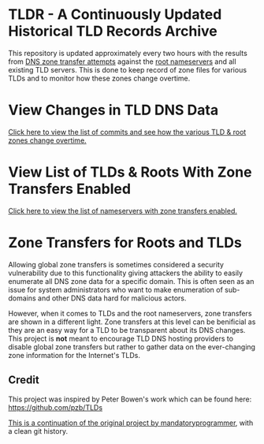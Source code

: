 # TLDR - A Continuously Updated Historical TLD Records Archive
This repository is updated approximately every two hours with the results from [DNS zone transfer attempts](https://en.wikipedia.org/wiki/DNS_zone_transfer) against the [root nameservers](https://en.wikipedia.org/wiki/Root_name_server) and all existing TLD servers. This is done to keep record of zone files for various TLDs and to monitor how these zones change overtime.

# View Changes in TLD DNS Data
[Click here to view the list of commits and see how the various TLD & root zones change overtime.](https://github.com/mandatoryprogrammer/TLDR/commits/master)

# View List of TLDs & Roots With Zone Transfers Enabled
[Click here to view the list of nameservers with zone transfers enabled.](https://github.com/mandatoryprogrammer/TLDR/blob/master/transferable_zones.md)

# Zone Transfers for Roots and TLDs
Allowing global zone transfers is sometimes considered a security vulnerability due to this functionality giving attackers the ability to easily enumerate all DNS zone data for a specific domain. This is often seen as an issue for system administrators who want to make enumeration of sub-domains and other DNS data hard for malicious actors.

However, when it comes to TLDs and the root nameservers, zone transfers are shown in a different light. Zone transfers at this level can be benificial as they are an easy way for a TLD to be transparent about its DNS changes. This project is **not** meant to encourage TLD DNS hosting providers to disable global zone transfers but rather to gather data on the ever-changing zone information for the Internet's TLDs.

## Credit
This project was inspired by Peter Bowen's work which can be found here: https://github.com/pzb/TLDs

[This is a continuation of the original project by mandatoryprogrammer](https://github.com/mandatoryprogrammer/TLDR), with a clean git history.
